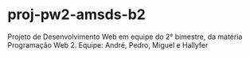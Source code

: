 # proj-pw2-amsds-b2
Projeto de Desenvolvimento Web em equipe do 2° bimestre, da matéria Programação Web 2. Equipe: André, Pedro, Miguel e Hallyfer
